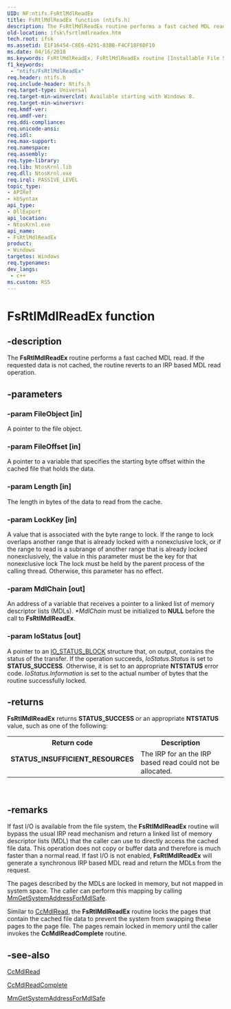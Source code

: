 ```yaml
---
UID: NF:ntifs.FsRtlMdlReadEx
title: FsRtlMdlReadEx function (ntifs.h)
description: The FsRtlMdlReadEx routine performs a fast cached MDL read. If the requested data is not cached, the routine reverts to an IRP based MDL read operation.
old-location: ifsk\fsrtlmdlreadex.htm
tech.root: ifsk
ms.assetid: E1F16454-C8E6-4291-83BB-F4CF18F6DF10
ms.date: 04/16/2018
ms.keywords: FsRtlMdlReadEx, FsRtlMdlReadEx routine [Installable File System Drivers], ifsk.fsrtlmdlreadex, ntifs/FsRtlMdlReadEx
f1_keywords:
 - "ntifs/FsRtlMdlReadEx"
req.header: ntifs.h
req.include-header: Ntifs.h
req.target-type: Universal
req.target-min-winverclnt: Available starting with Windows 8.
req.target-min-winversvr: 
req.kmdf-ver: 
req.umdf-ver: 
req.ddi-compliance: 
req.unicode-ansi: 
req.idl: 
req.max-support: 
req.namespace: 
req.assembly: 
req.type-library: 
req.lib: NtosKrnl.lib
req.dll: NtosKrnl.exe
req.irql: PASSIVE_LEVEL
topic_type:
- APIRef
- kbSyntax
api_type:
- DllExport
api_location:
- NtosKrnl.exe
api_name:
- FsRtlMdlReadEx
product:
- Windows
targetos: Windows
req.typenames: 
dev_langs:
 - c++
ms.custom: RS5
---
```


# FsRtlMdlReadEx function


## -description


The <b>FsRtlMdlReadEx</b> routine performs a fast cached MDL read.  If the requested data is not cached, the routine reverts to an IRP based MDL read operation.


## -parameters




### -param FileObject [in]

A pointer to the file object.


### -param FileOffset [in]

A pointer to a variable that specifies the starting byte offset within the cached file that holds the data.


### -param Length [in]

The length in bytes of the data to read from the cache.


### -param LockKey [in]

A value that is associated with the byte range to lock. If the range to lock overlaps another range that is already locked with a nonexclusive lock, or if the range to read is a subrange of another range that is already locked nonexclusively, the value in this parameter must be the key for that nonexclusive lock The lock must be held by the parent process of the calling thread. Otherwise, this parameter has no effect.


### -param MdlChain [out]

An address of a variable that receives a pointer to a linked list of memory descriptor lists (MDLs). *\*MdlChain* must be initialized to **NULL** before the call to **FsRtlMdlReadEx**.


### -param IoStatus [out]

A pointer to an <a href="https://docs.microsoft.com/windows-hardware/drivers/ddi/wdm/ns-wdm-_io_status_block">IO_STATUS_BLOCK</a> structure that, on output, contains the status of the transfer. If the operation succeeds, <i>IoStatus.Status</i> is set to <b>STATUS_SUCCESS</b>. Otherwise, it is set to an appropriate <b>NTSTATUS</b> error code. <i>IoStatus.Information</i> is set to the actual number of bytes that the routine successfully locked.


## -returns



<b>FsRtlMdlReadEx</b> returns <b>STATUS_SUCCESS</b> or an appropriate <b>NTSTATUS</b> value, such as one of the following: 

<table>
<tr>
<th>Return code</th>
<th>Description</th>
</tr>
<tr>
<td width="40%">
<dl>
<dt><b>STATUS_INSUFFICIENT_RESOURCES</b></dt>
</dl>
</td>
<td width="60%">
The IRP for an the IRP based read could not be allocated.

</td>
</tr>
</table>
 




## -remarks



If fast I/O is available from the file system, the <b>FsRtlMdlReadEx</b> routine will bypass the usual IRP read mechanism and return a linked list of memory descriptor lists (MDL) that the caller can use to directly access the cached file data. This operation does not copy or buffer data and therefore is much faster than a normal read. If fast I/O is not enabled, <b>FsRtlMdlReadEx</b> will generate a synchronous IRP based MDL read and return the MDLs from the request.

The pages described by the MDLs are locked in memory, but not mapped in system space. The caller can perform this mapping by calling <a href="https://docs.microsoft.com/windows-hardware/drivers/kernel/mm-bad-pointer">MmGetSystemAddressForMdlSafe</a>. 

Similar to <a href="https://docs.microsoft.com/previous-versions/ff539159(v=vs.85)">CcMdlRead</a>, the <b>FsRtlMdlReadEx</b> routine locks the pages that contain the cached file data to prevent the system from swapping these pages to the page file. The pages remain locked in memory until the caller invokes the <b>CcMdlReadComplete</b> routine.




## -see-also




<a href="https://docs.microsoft.com/previous-versions/ff539159(v=vs.85)">CcMdlRead</a>



<a href="https://msdn.microsoft.com/library/windows/hardware/ff539163">CcMdlReadComplete</a>



<a href="https://docs.microsoft.com/windows-hardware/drivers/kernel/mm-bad-pointer">MmGetSystemAddressForMdlSafe</a>
 

 

